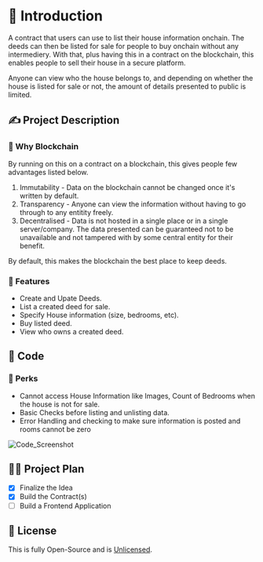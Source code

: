 # 👋 Introduction

A contract that users can use to list their house information onchain. The deeds can then be listed for sale for people to buy onchain without any intermediery. With that, plus having this in a contract on the blockchain, this enables people to sell their house in a secure platform.

Anyone can view who the house belongs to, and depending on whether the house is listed for sale or not, the amount of details presented to public is limited.

## ✍️ Project Description

### 🤔 Why Blockchain

By running on this on a contract on a blockchain, this gives people few advantages listed below.

1. Immutability - Data on the blockchain cannot be changed once it's written by default.
2. Transparency - Anyone can view the information without having to go through to any entitity freely.
3. Decentralised - Data is not hosted in a single place or in a single server/company. The data presented can be guaranteed not to be unavailable and not tampered with by some central entity for their benefit.

By default, this makes the blockchain the best place to keep deeds.

### 🤩 Features

- Create and Upate Deeds.
- List a created deed for sale.
- Specify House information (size, bedrooms, etc).
- Buy listed deed.
- View who owns a created deed.

## 🤖 Code

### 👀 Perks

- Cannot access House Information like Images, Count of Bedrooms when the house is not for sale.
- Basic Checks before listing and unlisting data.
- Error Handling and checking to make sure information is posted and rooms cannot be zero

![Code_Screenshot](https://i.imgur.com/xcWAHWr.png)

## 👨‍🔧 Project Plan

- [x] Finalize the Idea
- [x] Build the Contract(s)
- [ ] Build a Frontend Application

## 🤝 License

This is fully Open-Source and is [Unlicensed](https://unlicense.org/).

